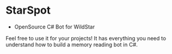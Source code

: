 # StarSpot

- OpenSource C# Bot for WildStar

Feel free to use it for your projects! It has everything you need to understand how to build a memory reading bot in C#.
